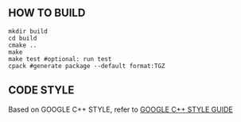 HOW TO BUILD
----------------------

    mkdir build
    cd build
    cmake ..
    make
    make test #optional: run test
    cpack #generate package --default format:TGZ


CODE STYLE
----------------------

Based on GOOGLE C++ STYLE, refer to [GOOGLE C++ STYLE GUIDE](https://google.github.io/styleguide/cppguide.html)
